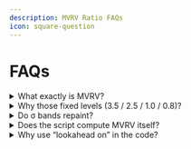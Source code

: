 ```yaml
---
description: MVRV Ratio FAQs
icon: square-question
---
```


# FAQs

<details>

<summary>What exactly is MVRV?</summary>

It’s the ratio of the network’s market cap to its realized cap (sum of coins priced at last on-chain move). Values above 1 mean market value exceeds holder cost basis; far above 1 often marks frothy phases.

</details>

<details>

<summary>Why those fixed levels (3.5 / 2.5 / 1.0 / 0.8)?</summary>

They’re widely watched cycle landmarks: 1.0 ≈ fair value, 0.8 ≈ stress, 2.5–3.5 ≈ elevated to extreme euphoria. Use them as guides, not guarantees.

</details>

<details>

<summary>Do σ bands repaint?</summary>

No. The bands use historical mean/stdev over a fixed lookback and update only as new bars arrive; completed bars don’t change after close.

</details>

<details>

<summary>Does the script compute MVRV itself?</summary>

No. It reads curated MVRV series for BTC/ETH and plots them with added logic (levels, zones, bands). That keeps the output consistent with trusted data sources.

</details>

<details>

<summary>Why use “lookahead on” in the code?</summary>

To align historical MVRV values precisely with past bars when requesting the series, avoiding off-by-one shifts—visual accuracy matters for threshold touches.

</details>
